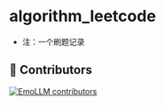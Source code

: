 # algorithm_leetcode

- 注：一个刷题记录

## 🌟 Contributors

[![EmoLLM contributors](https://contrib.rocks/image?repo=aJupyter/algorithm_leetcode&max=50)](https://github.com/aJupyter/algorithm_leetcode/graphs/contributors)


